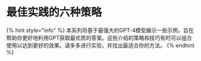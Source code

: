# 最佳实践的六种策略

{% hint style="info" %}
本系列将基于最强大的GPT-4模型展示一些示例，旨在帮助你更好地利用GPT获取最优质的答案。这些介绍的策略和技巧有时可以组合使用以达到更好的效果。请多多进行实验，并找出最适合你的方法。
{% endhint %}
